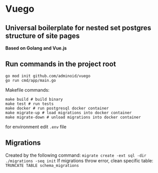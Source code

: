 # Vuego

## Universal boilerplate for nested set postgres structure of site pages

**Based on Golang and Vue.js**

## Run commands in the project root

```shell
go mod init github.com/adminoid/vuego
go run cmd/app/main.go
```

Makefile commands:
```shell
make build # build binary
make test # run tests
make docker # run postgresql docker container
make migrate-up # load migrations into docker container
make migrate-down # unload migrations into docker container
```

for environment edit `.env` file

## Migrations
Created by the following command: `migrate create -ext sql -dir ./migrations -seq init`
If migrations throw error, clean specific table: `TRUNCATE TABLE schema_migrations`
